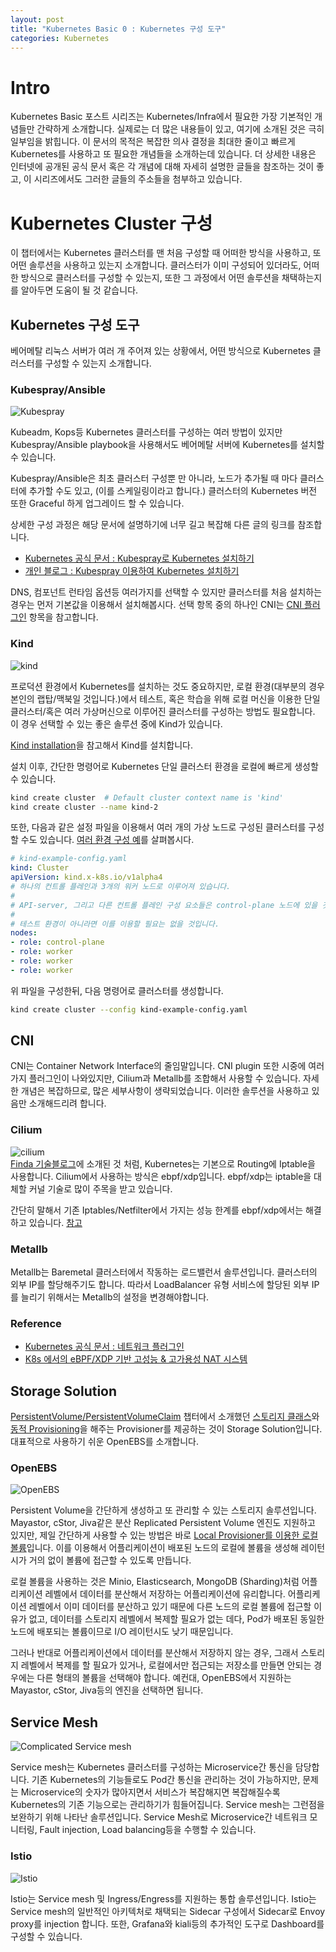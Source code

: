 ```yaml
---
layout: post
title: "Kubernetes Basic 0 : Kubernetes 구성 도구"
categories: Kubernetes
---
```


# Intro

Kubernetes Basic 포스트 시리즈는 Kubernetes/Infra에서 필요한 가장 기본적인 개념들만 간략하게 소개합니다. 실제로는 더 많은 내용들이 있고, 여기에 소개된 것은 극히 일부임을 밝힙니다. 이 문서의 목적은 복잡한 의사 결정을 최대한 줄이고 빠르게 Kubernetes를 사용하고 또 필요한 개념들을 소개하는데 있습니다. 더 상세한 내용은 인터넷에 공개된 공식 문서 혹은 각 개념에 대해 자세히 설명한 글들을 참조하는 것이 좋고, 이 시리즈에서도 그러한 글들의 주소들을 첨부하고 있습니다.

# Kubernetes Cluster 구성

이 챕터에서는 Kubernetes 클러스터를 맨 처음 구성할 때 어떠한 방식을 사용하고, 또 어떤 솔루션을 사용하고 있는지 소개합니다. 클러스터가 이미 구성되어 있더라도, 어떠한 방식으로 클러스터를 구성할 수 있는지, 또한 그 과정에서 어떤 솔루션을 채택하는지를 알아두면 도움이 될 것 같습니다.  

## Kubernetes 구성 도구

베어메탈 리눅스 서버가 여러 개 주어져 있는 상황에서, 어떤 방식으로 Kubernetes 클러스터를 구성할 수 있는지 소개합니다.

### Kubespray/Ansible

![Kubespray](./assets/kubespray.svg)

Kubeadm, Kops등 Kubernetes 클러스터를 구성하는 여러 방법이 있지만 Kubespray/Ansible playbook을 사용해서도 베어메탈 서버에 Kubernetes를 설치할 수 있습니다.

Kubespray/Ansible은 최초 클러스터 구성뿐 만 아니라, 노드가 추가될 때 마다 클러스터에 추가할 수도 있고, (이를 스케일링이라고 합니다.) 클러스터의 Kubernetes 버전 또한 Graceful 하게 업그레이드 할 수 있습니다.

상세한 구성 과정은 해당 문서에 설명하기에 너무 길고 복잡해 다른 글의 링크를 참조합니다.

- [Kubernetes 공식 문서 : Kubespray로 Kubernetes 설치하기](https://kubernetes.io/ko/docs/setup/production-environment/tools/kubespray/)
- [개인 블로그 : Kubespray 이용하여 Kubernetes 설치하기](https://www.whatwant.com/entry/Kubespray)

DNS, 컴포넌트 런타임 옵션등 여러가지를 선택할 수 있지만 클러스터를 처음 설치하는 경우는 먼저 기본값을 이용해서 설치해봅시다. 선택 항목 중의 하나인 CNI는 [CNI 플러그인](##CNI) 항목을 참고합니다.

### Kind

![kind](./assets/kind.png)

프로덕션 환경에서 Kubernetes를 설치하는 것도 중요하지만, 로컬 환경(대부분의 경우 본인의 랩탑/맥북일 것입니다.)에서 테스트, 혹은 학습을 위해 로컬 머신을 이용한 단일 클러스터/혹은 여러 가상머신으로 이루어진 클러스터를 구성하는 방법도 필요합니다. 이 경우 선택할 수 있는 좋은 솔루션 중에 Kind가 있습니다.  

[Kind installation](https://kind.sigs.k8s.io/docs/user/quick-start/#installation)을 참고해서 Kind를 설치합니다.

설치 이후, 간단한 명령어로 Kubernetes 단일 클러스터 환경을 로컬에 빠르게 생성할 수 있습니다.

```bash
kind create cluster  # Default cluster context name is 'kind'
kind create cluster --name kind-2
```

또한, 다음과 같은 설정 파일을 이용해서 여러 개의 가상 노드로 구성된 클러스터를 구성할 수도 있습니다. [여러 환경 구성 예](https://kind.sigs.k8s.io/docs/user/quick-start/#advanced)를 살펴봅시다.

```yaml
# kind-example-config.yaml
kind: Cluster
apiVersion: kind.x-k8s.io/v1alpha4
# 하나의 컨트롤 플레인과 3개의 워커 노드로 이루어져 있습니다.
#
# API-server, 그리고 다른 컨트롤 플레인 구성 요소들은 control-plane 노드에 있을 것입니다.
#
# 테스트 환경이 아니라면 이를 이용할 필요는 없을 것입니다.
nodes:
- role: control-plane
- role: worker
- role: worker
- role: worker
```

위 파일을 구성한뒤, 다음 명령어로 클러스터를 생성합니다.

```bash
kind create cluster --config kind-example-config.yaml
```

## CNI
CNI는 Container Network Interface의 줄임말입니다. CNI plugin 또한 시중에 여러가지 플러그인이 나와있지만, Cilium과 Metallb를 조합해서 사용할 수 있습니다. 자세한 개념은 복잡하므로, 많은 세부사항이 생략되었습니다. 이러한 솔루션을 사용하고 있음만 소개해드리려 합니다.

### Cilium
![cilium](./assets/cilium.png)  
[Finda 기술블로그](https://medium.com/finda-tech/kubernetes-%EB%84%A4%ED%8A%B8%EC%9B%8C%ED%81%AC-%EC%A0%95%EB%A6%AC-fccd4fd0ae6)에 소개된 것 처럼, Kubernetes는 기본으로 Routing에 Iptable을 사용합니다. Cilium에서 사용하는 방식은 ebpf/xdp입니다. ebpf/xdp는 iptable을 대체할 커널 기술로 많이 주목을 받고 있습니다.

간단히 말해서 기존 Iptables/Netfilter에서 가지는 성능 한계를 ebpf/xdp에서는 해결하고 있습니다. [참고](https://cilium.io/blog/2018/04/17/why-is-the-kernel-community-replacing-iptables)

### Metallb

Metallb는 Baremetal 클러스터에서 작동하는 로드밸런서 솔루션입니다. 클러스터의 외부 IP를 할당해주기도 합니다. 따라서 LoadBalancer 유형 서비스에 할당된 외부 IP를 늘리기 위해서는 Metallb의 설정을 변경해야합니다.

### Reference

- [Kubernetes 공식 문서 : 네트워크 플러그인](https://kubernetes.io/ko/docs/concepts/extend-kubernetes/compute-storage-net/network-plugins/)
- [K8s 에서의 eBPF/XDP 기반
고성능 & 고가용성 NAT 시스템](https://deview.kr/data/deview/session/attach/1000_T3_%EC%86%A1%EC%9D%B8%EC%A3%BC_Kubernetes%20%ED%81%B4%EB%9F%AC%EC%8A%A4%ED%84%B0%EC%97%90%EC%84%9C%EC%9D%98%20%EA%B3%A0%EC%84%B1%EB%8A%A5&%EA%B3%A0%EA%B0%80%EC%9A%A9%EC%84%B1%20NAT%20Networking%20%EC%8B%9C%EC%8A%A4%ED%85%9C.pdf)

## Storage Solution

[PersistentVolume/PersistentVolumeClaim](##PersistentVolume/PersistentVolumeClaim) 챕터에서 소개했던 [스토리지 클래스](###StorageClass)와 [동적 Provisioning](###Dynamic-provisioning)을 해주는 Provisioner를 제공하는 것이 Storage Solution입니다. 대표적으로 사용하기 쉬운 OpenEBS를 소개합니다.

### OpenEBS

![OpenEBS](./assets/OpenEBS.png)

Persistent Volume을 간단하게 생성하고 또 관리할 수 있는 스토리지 솔루션입니다. Mayastor, cStor, Jiva같은 분산 Replicated Persistent Volume 엔진도 지원하고 있지만, 제일 간단하게 사용할 수 있는 방법은 바로 [Local Provisioner를 이용한 로컬 볼륨](https://openebs.io/docs#local-volumes)입니다. 이를 이용해서 어플리케이션이 배포된 노드의 로컬에 볼륨을 생성해 레이턴시가 거의 없이 볼륨에 접근할 수 있도록 만듭니다.

로컬 볼륨을 사용하는 것은 Minio, Elasticsearch, MongoDB (Sharding)처럼 어플리케이션 레벨에서 데이터를 분산해서 저장하는 어플리케이션에 유리합니다. 어플리케이션 레벨에서 이미 데이터를 분산하고 있기 때문에 다른 노드의 로컬 볼륨에 접근할 이유가 없고, 데이터를 스토리지 레벨에서 복제할 필요가 없는 데다, Pod가 배포된 동일한 노드에 배포되는 볼륨이므로 I/O 레이턴시도 낮기 때문입니다.

그러나 반대로 어플리케이션에서 데이터를 분산해서 저장하지 않는 경우, 그래서 스토리지 레벨에서 복제를 할 필요가 있거나, 로컬에서만 접근되는 저장소를 만들면 안되는 경우에는 다른 형태의 볼륨을 선택해야 합니다. 예컨대, OpenEBS에서 지원하는 Mayastor, cStor, Jiva등의 엔진을 선택하면 됩니다.

## Service Mesh

![Complicated Service mesh](./assets/servicemeshcasestudies.png)

Service mesh는 Kubernetes 클러스터를 구성하는 Microservice간 통신을 담당합니다. 기존 Kubernetes의 기능들로도 Pod간 통신을 관리하는 것이 가능하지만, 문제는 Microservice의 숫자가 많아지면서 서비스가 복잡해지면 복잡해질수록 Kubernetes의 기존 기능으로는 관리하기가 힘들어집니다. Service mesh는 그런점을 보완하기 위해 나타난 솔루션입니다. Service Mesh로 Microservice간 네트워크 모니터링, Fault injection, Load balancing등을 수행할 수 있습니다.

### Istio

![Istio](./assets/Istio.png)

Istio는 Service mesh 및 Ingress/Engress를 지원하는 통합 솔루션입니다. Istio는 Service mesh의 일반적인 아키텍처로 채택되는 Sidecar 구성에서 Sidecar로 Envoy proxy를 injection 합니다. 또한, Grafana와 kiali등의 추가적인 도구로 Dashboard를 구성할 수 있습니다.